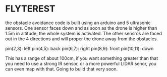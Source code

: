 # FLYTEREST

the obstacle avoidance code is built using an arduino and 5 ultrasonic sensors. One sensor faces down and as soon as the drone is higher than 1.5m in altitude, the whole system is activated. The other sensros are faced out in the 4 directions and will proper the drone away from the obstacles.

pin(2,3): left
pin(4,5): back
pin(6,7): right
pin(8,9): front
pin(10,11): down

This has a range of about 100cm, 
if you want something greater than that you need to use a strong IR sensor, or a more powerful LIDAR senor, you can even map with that. Going to build that very soon.
